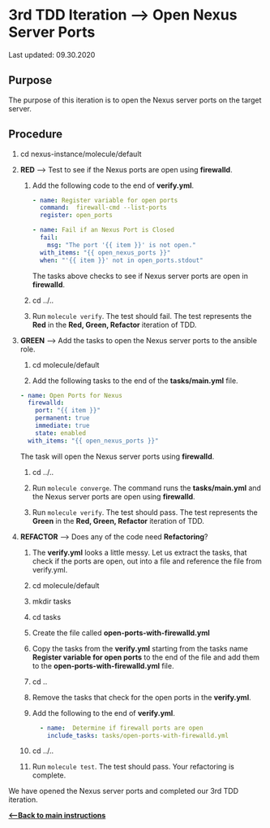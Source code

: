 # 3rd TDD Iteration -->  Open Nexus Server Ports

Last updated: 09.30.2020

## Purpose

The purpose of this iteration is to open the Nexus server ports on the target server.

## Procedure
1. cd nexus-instance/molecule/default

1. **RED** --> Test to see if the Nexus ports are open using **firewalld**.
    
    1. Add the following code to the end of **verify.yml**.
        
        ```yaml
        - name: Register variable for open ports
          command:  firewall-cmd --list-ports
          register: open_ports
    
        - name: Fail if an Nexus Port is Closed
          fail:
            msg: "The port '{{ item }}' is not open."
          with_items: "{{ open_nexus_ports }}"
          when: "'{{ item }}' not in open_ports.stdout"
        ```
           
        The tasks above checks to see if Nexus server ports are open
        in **firewalld**.
    1. cd ../..
    1. Run `molecule verify`.  The test should fail.  The test represents
       the **Red** in the **Red, Green, Refactor** iteration of TDD.

1. **GREEN** --> Add the tasks to open the Nexus server ports to the ansible role.
     
    1. cd molecule/default
        
    1. Add the following tasks to the end of the **tasks/main.yml** file.
        
    ```yaml
    - name: Open Ports for Nexus
      firewalld:
        port: "{{ item }}"
        permanent: true
        immediate: true
        state: enabled
      with_items: "{{ open_nexus_ports }}"
    ```   
           
    The task will open the Nexus server ports using **firewalld**.
        
    1. cd ../..
    
    1. Run `molecule converge`.  The command runs the **tasks/main.yml**
    and the Nexus server ports are open using **firewalld**.
    
    1. Run `molecule verify`. The test should pass.  The test represents
    the **Green** in the **Red, Green, Refactor** iteration of TDD.

1. **REFACTOR** --> Does any of the code need **Refactoring**?

    1. The **verify.yml** looks a little messy.  Let us extract the
       tasks, that check if the ports are open, out into a file and reference 
       the file from verify.yml.
        
    1. cd molecule/default
        
    1. mkdir tasks
        
    1. cd tasks
        
    1. Create the file called **open-ports-with-firewalld.yml**
    
    1. Copy the tasks from the **verify.yml** starting from the tasks name 
       **Register variable for open ports** to the end of the file and add 
       them to the **open-ports-with-firewalld.yml** file.
        
    1. cd ..
        
    1. Remove the tasks that check for the open ports in the **verify.yml**.
        
    1. Add the following to the end of **verify.yml**.
        
        ```yaml
          - name:  Determine if firewall ports are open
            include_tasks: tasks/open-ports-with-firewalld.yml
       ```          
           
    1. cd ../..
    1. Run `molecule test`.  The test should pass.  Your refactoring is complete.

We have opened the Nexus server ports and completed our 3rd TDD iteration.

[**<--Back to main instructions**](../readme.md#3rdTDD)